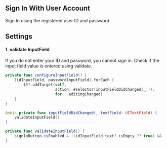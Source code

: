 ## Sign In With User Account
Sign In using the registered user ID and password.

## Settings

#### 1. validate InputField
If you do not enter your ID and password, you cannot sign in. Check if the input field value is entered using validate.

```swift
private func configureInputField() {
    [idInputField, passwordInputField].forEach {
        $0?.addTarget(self,
                      action: #selector(inputFieldDidChanged(_:)),
                      for: .editingChanged)
    }
}

@objc private func inputFieldDidChanged(_ textField: UITextField) {
    validateInputField()
}

private func validateInputField() {
    signInButton.isEnabled = !(idInputField.text?.isEmpty ?? true) && !(passwordInputField.text?.isEmpty ?? true)
}
```
